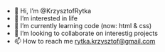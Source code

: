 - 👋 Hi, I’m @KrzysztofRytka
- 👀 I’m interested in life
- 🌱 I’m currently learning code (now: html & css)
- 💞️ I’m looking to collaborate on interestig projects
- 📫 How to reach me rytka.krzysztof@gmail.com

<!---
KrzysztofRytka/KrzysztofRytka is a ✨ special ✨ repository because its `README.md` (this file) appears on your GitHub profile.
You can click the Preview link to take a look at your changes.
--->
